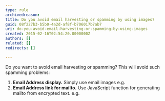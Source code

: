 ```yaml
---
type: rule
archivedreason: 
title: Do you avoid email harvesting or spamming by using images?
guid: 08f227b3-b5b0-4a2d-af8f-b706017b7ab7
uri: do-you-avoid-email-harvesting-or-spamming-by-using-images
created: 2015-02-16T02:54:20.0000000Z
authors: []
related: []
redirects: []

---
```


Do you want to avoid email harvesting or spamming? This will avoid such spamming problems:

1. **Email Address display.** Simply use email images e.g. <br>
2. **Email Address link for mailto.** Use JavaScript function for generating mailto from encrypted text. e.g.<br>


<!--endintro-->
